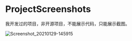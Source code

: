 # ProjectScreenshots
我开发过的项目，非开源项目，不能展示代码，只能展示截图。

![Screenshot_20210129-145915](https://user-images.githubusercontent.com/38314923/126429565-b7ae6603-62c6-468c-a727-c7f337beddf3.png)

